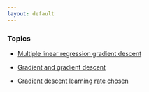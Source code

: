 ```yaml
---
layout: default
---
```


### Topics

- [Multiple linear regression gradient descent](./jupyter_notebooks_in_html/rdm001_multiple_linear_regression_gradient_descent/multiple_linear_regression_gradient_descent.html)

- [Gradient and gradient descent](./jupyter_notebooks_in_html/rdm002_gradient_and_gradient_descent/gradient_and_gradient_descent.html)

- [Gradient descent learning rate chosen](./jupyter_notebooks_in_html/rdm003_gradient_descent_learning_rate_chosen/gradient_descent_learning_rate_chosen.html)
